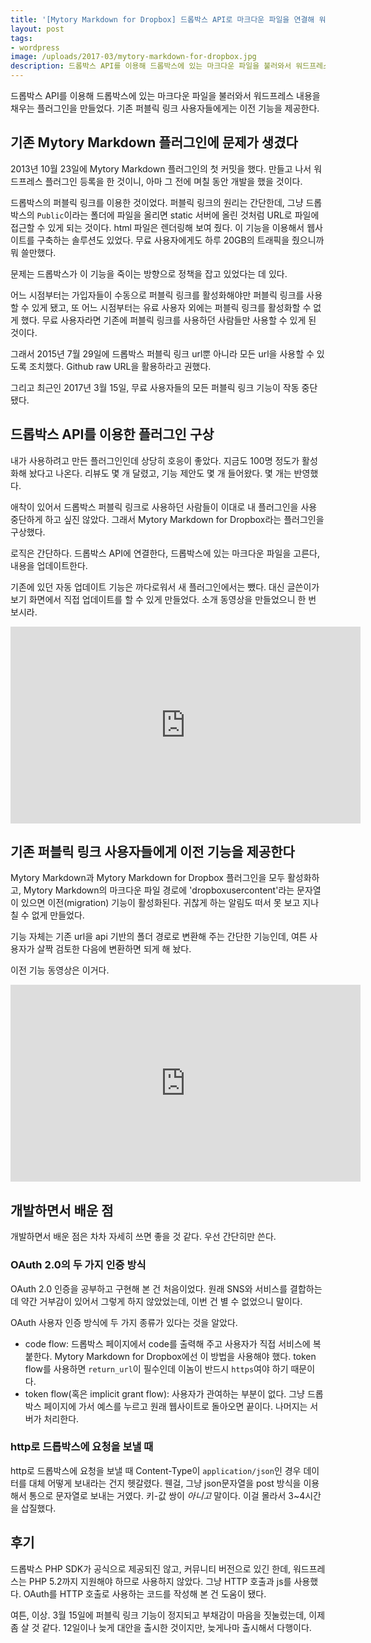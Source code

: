```yaml
---
title: '[Mytory Markdown for Dropbox] 드롭박스 API로 마크다운 파일을 연결해 워드프레스에 글을 올리는 플러그인'
layout: post
tags:
- wordpress
image: /uploads/2017-03/mytory-markdown-for-dropbox.jpg
description: 드롭박스 API를 이용해 드롭박스에 있는 마크다운 파일을 불러와서 워드프레스 내용을 채우는 플러그인을 만들었다. 기존 퍼블릭 링크 사용자들에게는 이전 기능을 제공한다.
---
```


드롭박스 API를 이용해 드롭박스에 있는 마크다운 파일을 불러와서 워드프레스 내용을 채우는 플러그인을 만들었다. 기존 퍼블릭 링크 사용자들에게는 이전 기능을 제공한다.


## 기존 Mytory Markdown 플러그인에 문제가 생겼다

2013년 10월 23일에 Mytory Markdown 플러그인의 첫 커밋을 했다. 만들고 나서 워드프레스 플러그인 등록을 한 것이니, 아마 그 전에 며칠 동안 개발을 했을 것이다.

드롭박스의 퍼블릭 링크를 이용한 것이었다. 퍼블릭 링크의 원리는 간단한데, 그냥 드롭박스의 `Public`이라는 폴더에 파일을 올리면 static 서버에 올린 것처럼 URL로 파일에 접근할 수 있게 되는 것이다. html 파일은 렌더링해 보여 줬다. 이 기능을 이용해서 웹사이트를 구축하는 솔루션도 있었다. 무료 사용자에게도 하루 20GB의 트래픽을 줬으니까 뭐 쓸만했다.

문제는 드롭박스가 이 기능을 죽이는 방향으로 정책을 잡고 있었다는 데 있다. 

어느 시점부터는 가입자들이 수동으로 퍼블릭 링크를 활성화해야만 퍼블릭 링크를 사용할 수 있게 됐고, 또 어느 시점부터는 유료 사용자 외에는 퍼블릭 링크를 활성화할 수 없게 했다. 무료 사용자라면 기존에 퍼블릭 링크를 사용하던 사람들만 사용할 수 있게 된 것이다.

그래서 2015년 7월 29일에 드롭박스 퍼블릭 링크 url뿐 아니라 모든 url을 사용할 수 있도록 조치했다. Github raw URL을 활용하라고 권했다.

그리고 최근인 2017년 3월 15일, 무료 사용자들의 모든 퍼블릭 링크 기능이 작동 중단됐다.

## 드롭박스 API를 이용한 플러그인 구상

내가 사용하려고 만든 플러그인인데 상당히 호응이 좋았다. 지금도 100명 정도가 활성화해 놨다고 나온다. 리뷰도 몇 개 달렸고, 기능 제안도 몇 개 들어왔다. 몇 개는 반영했다.

애착이 있어서 드롭박스 퍼블릭 링크로 사용하던 사람들이 이대로 내 플러그인을 사용 중단하게 하고 싶진 않았다. 그래서 Mytory Markdown for Dropbox라는 플러그인을 구상했다. 

로직은 간단하다. 드롭박스 API에 연결한다, 드롭박스에 있는 마크다운 파일을 고른다, 내용을 업데이트한다.

기존에 있던 자동 업데이트 기능은 까다로워서 새 플러그인에서는 뺐다. 대신 글쓴이가 보기 화면에서 직접 업데이트를 할 수 있게 만들었다. 소개 동영상을 만들었으니 한 번 보시라.

<div class="video-container"><div class="video-container__inner">
<iframe width="560" height="315" src="https://www.youtube.com/embed/fc-ROSH8Eng?rel=0" frameborder="0" allowfullscreen></iframe>
</div></div>


## 기존 퍼블릭 링크 사용자들에게 이전 기능을 제공한다

Mytory Markdown과 Mytory Markdown for Dropbox 플러그인을 모두 활성화하고, Mytory Markdown의 마크다운 파일 경로에 'dropboxusercontent'라는 문자열이 있으면 이전(migration) 기능이 활성화된다. 귀찮게 하는 알림도 떠서 못 보고 지나칠 수 없게 만들었다. 

기능 자체는 기존 url을 api 기반의 폴더 경로로 변환해 주는 간단한 기능인데, 여튼 사용자가 살짝 검토한 다음에 변환하면 되게 해 놨다. 

이전 기능 동영상은 이거다.

<div class="video-container"><div class="video-container__inner">
<iframe width="560" height="315" src="https://www.youtube.com/embed/ZmPWMBvGuS4?rel=0" frameborder="0" allowfullscreen></iframe>
</div></div>



## 개발하면서 배운 점

개발하면서 배운 점은 차차 자세히 쓰면 좋을 것 같다. 우선 간단히만 쓴다.

### OAuth 2.0의 두 가지 인증 방식

OAuth 2.0 인증을 공부하고 구현해 본 건 처음이었다. 원래 SNS와 서비스를 결합하는 데 약간 거부감이 있어서 그렇게 하지 않았었는데, 이번 건 별 수 없었으니 말이다. 

OAuth 사용자 인증 방식에 두 가지 종류가 있다는 것을 알았다. 

- code flow: 드롭박스 페이지에서 code를 출력해 주고 사용자가 직접 서비스에 복붙한다. Mytory Markdown for Dropbox에선 이 방법을 사용해야 했다. token flow를 사용하면 `return_url`이 필수인데 이놈이 반드시 `https`여야 하기 때문이다. 
- token flow(혹은 implicit grant flow): 사용자가 관여하는 부분이 없다. 그냥 드롭박스 페이지에 가서 예스를 누르고 원래 웹사이트로 돌아오면 끝이다. 나머지는 서버가 처리한다. 


### http로 드롭박스에 요청을 보낼 때

http로 드롭박스에 요청을 보낼 때 Content-Type이 `application/json`인 경우 데이터를 대체 어떻게 보내라는 건지 헷갈렸다. 웬걸, 그냥 json문자열을 post 방식을 이용해서 통으로 문자열로 보내는 거였다. 키-값 쌍이 *아니고* 말이다. 이걸 몰라서 3~4시간을 삽질했다.


## 후기

드롭박스 PHP SDK가 공식으로 제공되진 않고, 커뮤니티 버전으로 있긴 한데, 워드프레스는 PHP 5.2까지 지원해야 하므로 사용하지 않았다. 그냥 HTTP 호출과 js를 사용했다. OAuth를 HTTP 호출로 사용하는 코드를 작성해 본 건 도움이 됐다.

여튼, 이상. 3월 15일에 퍼블릭 링크 기능이 정지되고 부채감이 마음을 짓눌렀는데, 이제 좀 살 것 같다. 12일이나 늦게 대안을 출시한 것이지만, 늦게나마 출시해서 다행이다.









